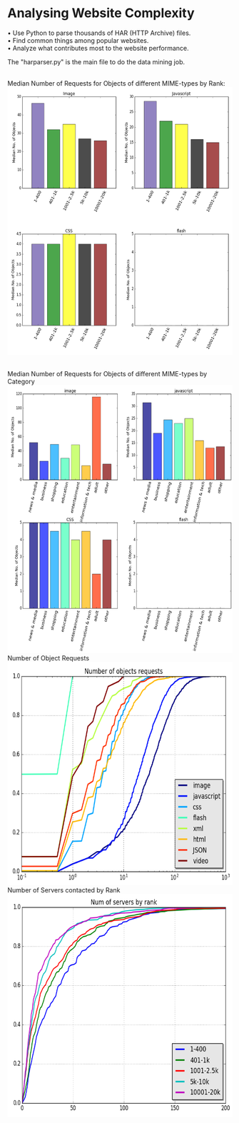 # Analysing Website Complexity
•	Use Python to parse thousands of HAR (HTTP Archive) files.<br/>
•	Find common things among popular websites.<br/>
•	Analyze what contributes most to the website performance.<br/>

The "harparser.py" is the main file to do the data mining job.<br/><br/>

Median Number of Requests for Objects of different MIME-types by Rank:
<img src="/Images/figure2--1.png" alt="Sorry, unable to display" width="600" height="600" />

<br/>
Median Number of Requests for Objects of different MIME-types by Category
<img src="/Images/figure2--2.png" alt="Sorry, unable to display" width="600" height="600" />

<br/>
Number of Object Requests 
<img src="/Images/figure_11-1.png" alt="Sorry, unable to display" width="600" height="500" />

<br/>
Number of Servers contacted by Rank
<img src="/Images/figure7-1.png" alt="Sorry, unable to display" width="600" height="500" />
